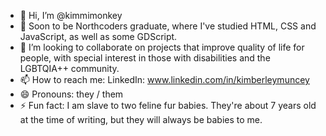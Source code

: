 - 👋 Hi, I’m @kimmimonkey
- 🌱 Soon to be Northcoders graduate, where I've studied HTML, CSS and JavaScript, as well as some GDScript. 
- 💞️ I’m looking to collaborate on projects that improve quality of life for people, with special interest in those with disabilities and the LGBTQIA++ community. 
- 📫 How to reach me: LinkedIn: www.linkedin.com/in/kimberleymuncey
- 😄 Pronouns: they / them
- ⚡ Fun fact: I am slave to two feline fur babies. They're about 7 years old at the time of writing, but they will always be babies to me. 

